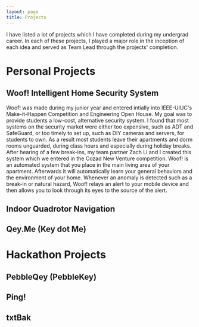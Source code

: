 ```yaml
---
layout: page
title: Projects
---
```

I have listed a lot of projects which I have completed during my undergrad career. In each of these projects, I played a major role in the inception of each idea and served as Team Lead through the projects' completion.

Personal Projects
===
Woof! Intelligent Home Security System
---
Woof! was made during my junior year and entered intially into IEEE-UIUC's Make-it-Happen Competition and Engineering Open House. My goal was to provide students a low-cost, alternative security system. I found that most systems on the security market were either too expensive, such as ADT and SafeGuard, or too timely to set up, such as DIY cameras and servers, for students to own. As a result most students leave their apartments and dorm rooms unguarded, during class hours and especially during holiday breaks. After hearing of a few break-ins, my team partner Zach Li and I created this system which we entered in the Cozad New Venture competition. Woof! is an automated system that you place in the main living area of your apartment. Afterwards it will automatically learn your general behaviors and the environment of your home. Whenever an anomaly is detected such as a break-in or natural hazard, Woof! relays an alert to your mobile device and then allows you to look through its eyes to the source of the alert.

Indoor Quadrotor Navigation
---

Qey.Me (Key dot Me)
---

Hackathon Projects
===
PebbleQey (PebbleKey)
---

Ping!
---

txtBak
---
